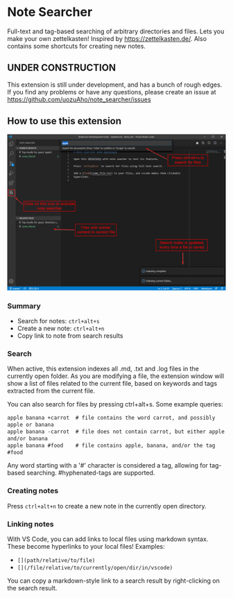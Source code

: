 # Note Searcher

Full-text and tag-based searching of arbitrary directories and files.
Lets you make your own zettelkasten! Inspired by https://zettelkasten.de/.
Also contains some shortcuts for creating new notes.


## UNDER CONSTRUCTION

This extension is still under development, and has a bunch of rough edges.
If you find any problems or have any questions, please create an issue at
https://github.com/uozuAho/note_searcher/issues


## How to use this extension

![extension screenshot](./img/ext_screenshot.png)


### Summary

- Search for notes:  `ctrl+alt+s`
- Create a new note: `ctrl+alt+n`
- Copy link to note from search results


### Search

When active, this extension indexes all .md, .txt and .log files in the
currently open folder. As you are modifying a file, the extension window will
show a list of files related to the current file, based on keywords and tags
extracted from the current file.

You can also search for files by pressing ctrl+alt+s. Some example queries:

```
apple banana +carrot  # file contains the word carrot, and possibly apple or banana
apple banana -carrot  # file does not contain carrot, but either apple and/or banana
apple banana #food    # file contains apple, banana, and/or the tag #food
```

Any word starting with a '#' character is considered a tag, allowing for
tag-based searching. #hyphenated-tags are supported.


### Creating notes

Press `ctrl+alt+n` to create a new note in the currently open directory.


### Linking notes

With VS Code, you can add links to local files using markdown
syntax. These become hyperlinks to your local files! Examples:

- `[](path/relative/to/file)`
- `[](/file/relative/to/currently/open/dir/in/vscode)`

You can copy a markdown-style link to a search result by right-clicking on
the search result.
